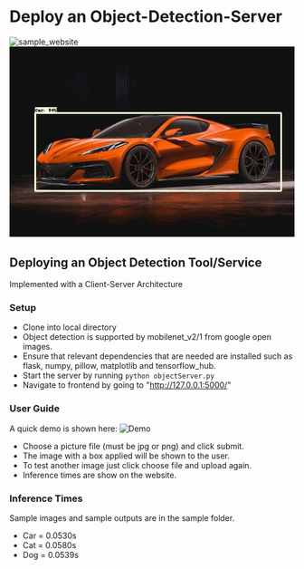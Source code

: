 # Deploy an Object-Detection-Server

![sample_website](./website_sample.jpg)
![sample_result](./sample/car_processed.jpg)
## Deploying an Object Detection Tool/Service

Implemented with a Client-Server Architecture

### Setup

- Clone into local directory
- Object detection is supported by mobilenet_v2/1 from google open images.
- Ensure that relevant dependencies that are needed are installed such as flask, numpy, pillow, matplotlib and tensorflow_hub.
- Start the server by running `python objectServer.py`
- Navigate to frontend by going to "http://127.0.0.1:5000/"

### User Guide

A quick demo is shown here:
![Demo](./objectdetectiondemo.gif)

- Choose a picture file (must be jpg or png) and click submit.
- The image with a box applied will be shown to the user.
- To test another image just click choose file and upload again.
- Inference times are show on the website.

### Inference Times

Sample images and sample outputs are in the sample folder.

- Car = 0.0530s
- Cat = 0.0580s
- Dog = 0.0539s
